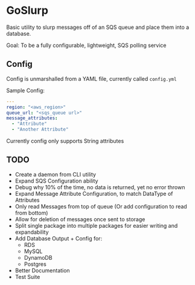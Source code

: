 GoSlurp
=======

Basic utility to slurp messages off of an SQS queue and place them into a database.

Goal: To be a fully configurable, lightweight, SQS polling service

## Config
Config is unmarshalled from a YAML file, currently called `config.yml`

Sample Config:
```yaml
---
region: "<aws_region>"
queue_url: "<sqs_queue url>"
message_attributes:
  - "Attribute"
  - "Another Attribute"
```

Currently config only supports String attributes

## TODO

* Create a daemon from CLI utility
* Expand SQS Configuration ability
* Debug why 10% of the time, no data is returned, yet no error thrown
* Expand Message Attribute Configuration, to match DataType of Attributes
* Only read Messages from top of queue (Or add configuration to read from bottom)
* Allow for deletion of messages once sent to storage
* Split single package into multiple packages for easier writing and expandability
* Add Database Output + Config for:
  * RDS
  * MySQL
  * DynamoDB
  * Postgres
* Better Documentation
* Test Suite
